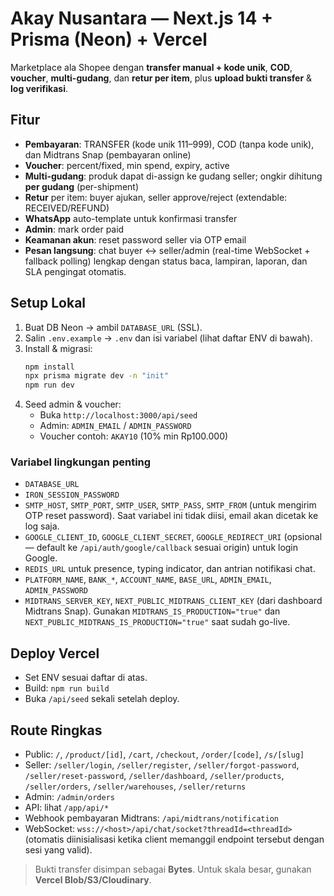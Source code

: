 # Akay Nusantara — Next.js 14 + Prisma (Neon) + Vercel

Marketplace ala Shopee dengan **transfer manual + kode unik**, **COD**, **voucher**, **multi-gudang**, dan **retur per item**, plus **upload bukti transfer** & **log verifikasi**.

## Fitur
- **Pembayaran**: TRANSFER (kode unik 111–999), COD (tanpa kode unik), dan Midtrans Snap (pembayaran online)
- **Voucher**: percent/fixed, min spend, expiry, active
- **Multi-gudang**: produk dapat di-assign ke gudang seller; ongkir dihitung **per gudang** (per-shipment)
- **Retur** per item: buyer ajukan, seller approve/reject (extendable: RECEIVED/REFUND)
- **WhatsApp** auto-template untuk konfirmasi transfer
- **Admin**: mark order paid
- **Keamanan akun**: reset password seller via OTP email
- **Pesan langsung**: chat buyer ↔ seller/admin (real-time WebSocket + fallback polling) lengkap dengan status baca, lampiran, laporan, dan SLA pengingat otomatis.

## Setup Lokal
1. Buat DB Neon → ambil `DATABASE_URL` (SSL).
2. Salin `.env.example` → `.env` dan isi variabel (lihat daftar ENV di bawah).
3. Install & migrasi:
   ```bash
   npm install
   npx prisma migrate dev -n "init"
   npm run dev
   ```
4. Seed admin & voucher:
   - Buka `http://localhost:3000/api/seed`
   - Admin: `ADMIN_EMAIL` / `ADMIN_PASSWORD`
   - Voucher contoh: `AKAY10` (10% min Rp100.000)

### Variabel lingkungan penting
- `DATABASE_URL`
- `IRON_SESSION_PASSWORD`
- `SMTP_HOST`, `SMTP_PORT`, `SMTP_USER`, `SMTP_PASS`, `SMTP_FROM` (untuk mengirim OTP reset password). Saat variabel ini tidak diisi, email akan dicetak ke log saja.
- `GOOGLE_CLIENT_ID`, `GOOGLE_CLIENT_SECRET`, `GOOGLE_REDIRECT_URI` (opsional — default ke `/api/auth/google/callback` sesuai origin) untuk login Google.
- `REDIS_URL` untuk presence, typing indicator, dan antrian notifikasi chat.
- `PLATFORM_NAME`, `BANK_*`, `ACCOUNT_NAME`, `BASE_URL`, `ADMIN_EMAIL`, `ADMIN_PASSWORD`
- `MIDTRANS_SERVER_KEY`, `NEXT_PUBLIC_MIDTRANS_CLIENT_KEY` (dari dashboard Midtrans Snap). Gunakan `MIDTRANS_IS_PRODUCTION="true"` dan `NEXT_PUBLIC_MIDTRANS_IS_PRODUCTION="true"` saat sudah go-live.

## Deploy Vercel
- Set ENV sesuai daftar di atas.
- Build: `npm run build`
- Buka `/api/seed` sekali setelah deploy.

## Route Ringkas
- Public: `/`, `/product/[id]`, `/cart`, `/checkout`, `/order/[code]`, `/s/[slug]`
- Seller: `/seller/login`, `/seller/register`, `/seller/forgot-password`, `/seller/reset-password`, `/seller/dashboard`, `/seller/products`, `/seller/orders`, `/seller/warehouses`, `/seller/returns`
- Admin: `/admin/orders`
- API: lihat `/app/api/*`
- Webhook pembayaran Midtrans: `/api/midtrans/notification`
- WebSocket: `wss://<host>/api/chat/socket?threadId=<threadId>` (otomatis diinisialisasi ketika client memanggil endpoint tersebut dengan sesi yang valid).

> Bukti transfer disimpan sebagai **Bytes**. Untuk skala besar, gunakan **Vercel Blob/S3/Cloudinary**.
